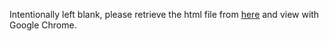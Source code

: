 Intentionally left blank, please retrieve the html file from  [here](https://github.com/ZeroStack/datascientist/https://github.com/ZeroStack/datascientist/blob/master/script.html) and view with Google Chrome.
